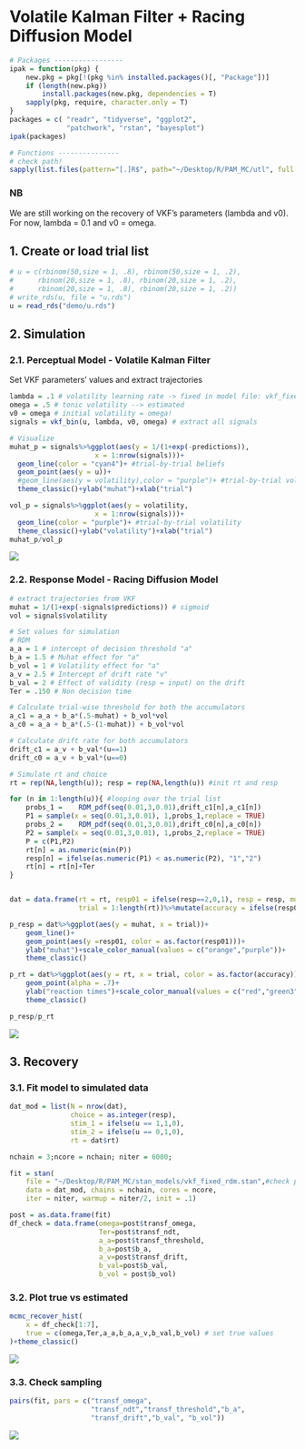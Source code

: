 Volatile Kalman Filter + Racing Diffusion Model
================

``` r
# Packages -----------------
ipak = function(pkg) {
    new.pkg = pkg[!(pkg %in% installed.packages()[, "Package"])]
    if (length(new.pkg))
        install.packages(new.pkg, dependencies = T)
    sapply(pkg, require, character.only = T)
}
packages = c( "readr", "tidyverse", "ggplot2", 
              "patchwork", "rstan", "bayesplot")
ipak(packages)

# Functions --------------- 
# check path!
sapply(list.files(pattern="[.]R$", path="~/Desktop/R/PAM_MC/utl", full.names=TRUE), source)
```

### NB

We are still working on the recovery of VKF’s parameters (lambda and
v0). For now, lambda = 0.1 and v0 = omega.

## 1. Create or load trial list

``` r
# u = c(rbinom(50,size = 1, .8), rbinom(50,size = 1, .2),
#      rbinom(20,size = 1, .8), rbinom(20,size = 1, .2),
#      rbinom(20,size = 1, .8), rbinom(20,size = 1, .2))
# write_rds(u, file = "u.rds")
u = read_rds("demo/u.rds")
```

## 2. Simulation

### 2.1. Perceptual Model - Volatile Kalman Filter

Set VKF parameters’ values and extract trajectories

``` r
lambda = .1 # volatility learning rate -> fixed in model file: vkf_fixed_rdm.stan
omega = .5 # tonic volatility --> estimated
v0 = omega # initial volatility = omega!
signals = vkf_bin(u, lambda, v0, omega) # extract all signals

# Visualize
muhat_p = signals%>%ggplot(aes(y = 1/(1+exp(-predictions)), 
                     x = 1:nrow(signals)))+
  geom_line(color = "cyan4")+ #trial-by-trial beliefs
  geom_point(aes(y = u))+ 
  #geom_line(aes(y = volatility),color = "purple")+ #trial-by-trial volatility
  theme_classic()+ylab("muhat")+xlab("trial")

vol_p = signals%>%ggplot(aes(y = volatility, 
                     x = 1:nrow(signals)))+
  geom_line(color = "purple")+ #trial-by-trial volatility
  theme_classic()+ylab("volatility")+xlab("trial")
muhat_p/vol_p
```

<img src="VKF_RDM_tutorial_v0_lambda_fixed_files/figure-gfm/unnamed-chunk-2-1.png" style="display: block; margin: auto auto auto 0;" />

### 2.2. Response Model - Racing Diffusion Model

``` r
# extract trajectories from VKF
muhat = 1/(1+exp(-signals$predictions)) # sigmoid
vol = signals$volatility

# Set values for simulation
# RDM 
a_a = 1 # intercept of decision threshold "a"
b_a = 1.5 # Muhat effect for "a"
b_vol = 1 # Volatility effect for "a"
a_v = 2.5 # Intercept of drift rate "v"
b_val = 2 # Effect of validity (resp = input) on the drift
Ter = .150 # Non decision time

# Calculate trial-wise threshold for both the accumulators
a_c1 = a_a + b_a*(.5-muhat) + b_vol*vol
a_c0 = a_a + b_a*(.5-(1-muhat)) + b_vol*vol

# Calculate drift rate for both accumulators
drift_c1 = a_v + b_val*(u==1) 
drift_c0 = a_v + b_val*(u==0) 

# Simulate rt and choice
rt = rep(NA,length(u)); resp = rep(NA,length(u)) #init rt and resp

for (n in 1:length(u)){ #looping over the trial list
    probs_1 =    RDM_pdf(seq(0.01,3,0.01),drift_c1[n],a_c1[n])
    P1 = sample(x = seq(0.01,3,0.01), 1,probs_1,replace = TRUE)
    probs_2 =    RDM_pdf(seq(0.01,3,0.01),drift_c0[n],a_c0[n])
    P2 = sample(x = seq(0.01,3,0.01), 1,probs_2,replace = TRUE)
    P = c(P1,P2)
    rt[n] = as.numeric(min(P))
    resp[n] = ifelse(as.numeric(P1) < as.numeric(P2), "1","2")
    rt[n] = rt[n]+Ter
}


dat = data.frame(rt = rt, resp01 = ifelse(resp==2,0,1), resp = resp, muhat = muhat, stim = u,
                 trial = 1:length(rt))%>%mutate(accuracy = ifelse(resp01 == stim,1,0))

p_resp = dat%>%ggplot(aes(y = muhat, x = trial))+
    geom_line()+
    geom_point(aes(y =resp01, color = as.factor(resp01)))+
    ylab("muhat")+scale_color_manual(values = c("orange","purple"))+
    theme_classic()

p_rt = dat%>%ggplot(aes(y = rt, x = trial, color = as.factor(accuracy)))+
    geom_point(alpha = .7)+
    ylab("reaction times")+scale_color_manual(values = c("red","green3"))+
    theme_classic()

p_resp/p_rt
```

<img src="VKF_RDM_tutorial_v0_lambda_fixed_files/figure-gfm/unnamed-chunk-3-1.png" style="display: block; margin: auto auto auto 0;" />

## 3. Recovery

### 3.1. Fit model to simulated data

``` r
dat_mod = list(N = nrow(dat),
               choice = as.integer(resp),
               stim_1 = ifelse(u == 1,1,0),
               stim_2 = ifelse(u == 0,1,0),
               rt = dat$rt)

nchain = 3;ncore = nchain; niter = 6000;

fit = stan(
    file = "~/Desktop/R/PAM_MC/stan_models/vkf_fixed_rdm.stan",#check path!!
    data = dat_mod, chains = nchain, cores = ncore,
    iter = niter, warmup = niter/2, init = .1)

post = as.data.frame(fit)
df_check = data.frame(omega=post$transf_omega,
                      Ter=post$transf_ndt,
                      a_a=post$transf_threshold,
                      b_a=post$b_a,
                      a_v=post$transf_drift,
                      b_val=post$b_val,
                      b_vol = post$b_vol)
```

### 3.2. Plot true vs estimated

``` r
mcmc_recover_hist(
    x = df_check[1:7],
    true = c(omega,Ter,a_a,b_a,a_v,b_val,b_vol) # set true values
)+theme_classic()
```

<img src="VKF_RDM_tutorial_v0_lambda_fixed_files/figure-gfm/unnamed-chunk-5-1.png" style="display: block; margin: auto auto auto 0;" />

### 3.3. Check sampling

``` r
pairs(fit, pars = c("transf_omega",
                    "transf_ndt","transf_threshold","b_a",
                    "transf_drift","b_val", "b_vol"))
```

![](VKF_RDM_tutorial_v0_lambda_fixed_files/figure-gfm/unnamed-chunk-6-1.png)<!-- -->
